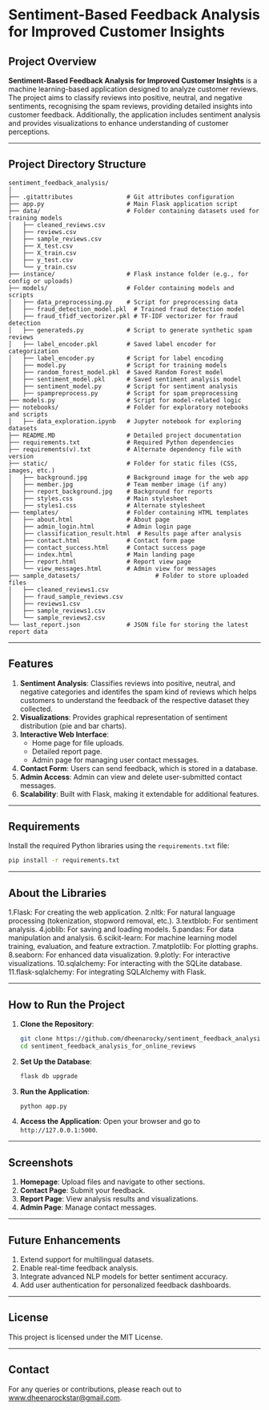 # Sentiment-Based Feedback Analysis for Improved Customer Insights

## Project Overview

**Sentiment-Based Feedback Analysis for Improved Customer Insights** is a machine learning-based application designed to analyze customer reviews. The project aims to classify reviews into positive, neutral, and negative sentiments, recognising the spam reviews, providing detailed insights into customer feedback. Additionally, the application includes sentiment analysis and provides visualizations to enhance understanding of customer perceptions.

---

## Project Directory Structure

```
sentiment_feedback_analysis/
│
├── .gitattributes               # Git attributes configuration
├── app.py                       # Main Flask application script
├── data/                        # Folder containing datasets used for training models
│   ├── cleaned_reviews.csv
│   ├── reviews.csv
│   ├── sample_reviews.csv
│   ├── X_test.csv
│   ├── X_train.csv
│   ├── y_test.csv
│   └── y_train.csv
├── instance/                    # Flask instance folder (e.g., for config or uploads)
├── models/                      # Folder containing models and scripts
│   ├── data_preprocessing.py    # Script for preprocessing data
│   ├── fraud_detection_model.pkl  # Trained fraud detection model
│   ├── fraud_tfidf_vectorizer.pkl # TF-IDF vectorizer for fraud detection
│   ├── generateds.py            # Script to generate synthetic spam reviews
│   ├── label_encoder.pkl        # Saved label encoder for categorization
│   ├── label_encoder.py         # Script for label encoding
│   ├── model.py                 # Script for training models
│   ├── random_forest_model.pkl  # Saved Random Forest model
│   ├── sentiment_model.pkl      # Saved sentiment analysis model
│   ├── sentiment_model.py       # Script for sentiment analysis
│   ├── spampreprocess.py        # Script for spam preprocessing
├── models.py                    # Script for model-related logic
├── notebooks/                   # Folder for exploratory notebooks and scripts
│   ├── data_exploration.ipynb   # Jupyter notebook for exploring datasets
├── README.MD                    # Detailed project documentation
├── requirements.txt             # Required Python dependencies
├── requirements(v).txt          # Alternate dependency file with version
├── static/                      # Folder for static files (CSS, images, etc.)
│   ├── background.jpg           # Background image for the web app
│   ├── member.jpg               # Team member image (if any)
│   ├── report_background.jpg    # Background for reports
│   ├── styles.css               # Main stylesheet
│   ├── styles1.css              # Alternate stylesheet
├── templates/                   # Folder containing HTML templates
│   ├── about.html               # About page
│   ├── admin_login.html         # Admin login page
│   ├── classification_result.html  # Results page after analysis
│   ├── contact.html             # Contact form page
│   ├── contact_success.html     # Contact success page
│   ├── index.html               # Main landing page
│   ├── report.html              # Report view page
│   └── view_messages.html       # Admin view for messages
├── sample_datasets/                     # Folder to store uploaded files
│   ├── cleaned_reviews1.csv
│   ├── fraud_sample_reviews.csv
│   ├── reviews1.csv
│   ├── sample_reviews1.csv
│   └── sample_reviews2.csv
└── last_report.json             # JSON file for storing the latest report data
```

---

## Features

1. **Sentiment Analysis**: Classifies reviews into positive, neutral, and negative categories and identifes the spam kind of reviews which helps customers to understand the feedback of the respective dataset they collected. 
2. **Visualizations**: Provides graphical representation of sentiment distribution (pie and bar charts).
3. **Interactive Web Interface**:
   - Home page for file uploads.
   - Detailed report page.
   - Admin page for managing user contact messages.
4. **Contact Form**: Users can send feedback, which is stored in a database.
5. **Admin Access**: Admin can view and delete user-submitted contact messages.
6. **Scalability**: Built with Flask, making it extendable for additional features.

---

## Requirements

Install the required Python libraries using the `requirements.txt` file:

```bash
pip install -r requirements.txt
```

---

## About the Libraries

1.Flask: For creating the web application.
2.nltk: For natural language processing (tokenization, stopword removal, etc.).
3.textblob: For sentiment analysis.
4.joblib: For saving and loading models.
5.pandas: For data manipulation and analysis.
6.scikit-learn: For machine learning model training, evaluation, and feature extraction.
7.matplotlib: For plotting graphs.
8.seaborn: For enhanced data visualization.
9.plotly: For interactive visualizations.
10.sqlalchemy: For interacting with the SQLite database.
11.flask-sqlalchemy: For integrating SQLAlchemy with Flask.

---
## How to Run the Project

1. **Clone the Repository**:
   ```bash
   git clone https://github.com/dheenarocky/sentiment_feedback_analysis_for_online_reviews
   cd sentiment_feedback_analysis_for_online_reviews
   ```

2. **Set Up the Database**:
   ```bash
   flask db upgrade
   ```

3. **Run the Application**:
   ```bash
   python app.py
   ```

4. **Access the Application**:
   Open your browser and go to `http://127.0.0.1:5000`.

---

## Screenshots

1. **Homepage**:
   Upload files and navigate to other sections.
2. **Contact Page**:
   Submit your feedback.
3. **Report Page**:
   View analysis results and visualizations.
4. **Admin Page**:
   Manage contact messages.

---

## Future Enhancements

1. Extend support for multilingual datasets.
2. Enable real-time feedback analysis.
3. Integrate advanced NLP models for better sentiment accuracy.
4. Add user authentication for personalized feedback dashboards.

---

## License

This project is licensed under the MIT License.

---

## Contact

For any queries or contributions, please reach out to www.dheenarockstar@gmail.com.


